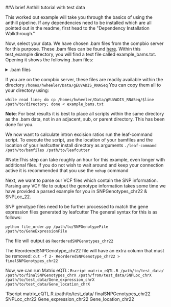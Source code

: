 ##A brief Anthill tutorial with test data

This worked out example will take you through the basics of using the anthill pipeline. If any dependencies need to be installed which are all pointed out in the readme, first head to the "Dependency Installation Walkthrough."

Now, select your data. We have chosen .bam files from the compbio server for this purpose. These .bam files can be found [here](https://www.ebi.ac.uk/arrayexpress/experiments/E-GEUV-1/). Within this test_example directory, you will find a text file called example_bams.txt. Opening it shows the following .bam files:  
<details>
<summary>.bam files</summary>
<p>
HG00133.2.M_111216_2.bam
HG00324.1.M_111124_2.bam
HG00326.1.M_111124_7.bam
NA07051.5.M_120131_1.bam
NA19209.6.M_120217_1.bam
NA20519.1.M_111124_5.bam
</p>
</details>

If you are on the compbio server, these files are readily available within the directory `/homes/hwheeler/Data/gEUVADIS_RNASeq` 
You can copy them all to your directory using:

`while read line; do cp /homes/hwheeler/Data/gEUVADIS_RNASeq/$line /path/to/directory; done < example_bams.txt`

__Note__: For best results it is best to place all scripts within the same directory as the .bam data, not in an adjacent, sub, or parent directory. This has been done for you.

We now want to calculate intron excision ratios run the leaf-command script. To execute the script, use the location of your bamfiles and the location of your leafcutter install directory as arguments
`./leaf-command /path/to/bamfiles /path/to/leafcutter`

#Note:This step can take roughly an hour for this example, even longer with additional files. If you do not wish to wait around and keep your connection active it is recommended that you use the `nohup` command

Next, we want to parse our VCF files which contain the SNP information. Parsing any VCF file to output the genotype information takes some time we have provided a parsed example for you in SNPGenotypes_chr22 & SNPLoc_22.

SNP genotype files need to be further processed to match the gene expression files generated by leafcutter
The general syntax for this is as follows: 

`python file_order.py /path/to/SNPGenotypeFile /path/to/GeneExpressionFile`

The file will output as `ReorderedSNPGenotypes_chr22`

The ReorderedSNPGenotype_chr22 file will have an extra column that must be removed:
`cut -f 2- ReorderedSNPGenotype_chr22 > finalSNPGenotypes_chr22`

Now, we can run Matrix eQTL:
`Rscript matrix_eQTL.R /path/to/test_data/ /path/to/finalSNPGenotypes_chrX /path/from/test_data/SNPLoc_chrX
/path/to/test_data/Gene_expression_chrX /path/to/test_data/Gene_location_chrX`

`Rscript matrix_eQTL.R /path/to/test_data/ finalSNPGenotypes_chr22 SNPLoc_chr22 Gene_expression_chr22 Gene_location_chr22
